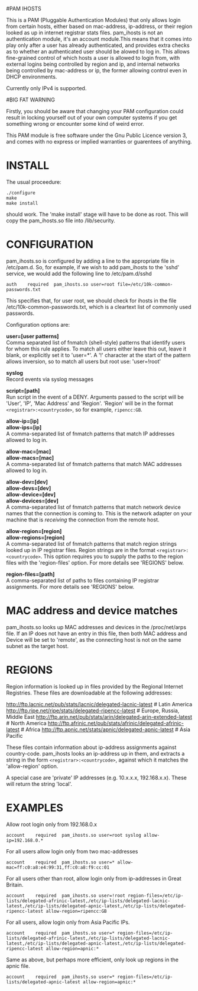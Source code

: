 #PAM IHOSTS

This is a PAM (Pluggable Authentication Modules) that only allows login from certain hosts, either based on mac-address, ip-address, or their region looked as up in internet registrar stats files. pam_ihosts is not an authentication module, it's an account module.This means that it comes into play only after a user has already authenticated, and provides extra checks as to whether an authenticated user should be alowed to log in. This allows fine-grained control of which hosts a user is allowed to login from, with external logins being controlled by region and ip, and internal networks being controlled by mac-address or ip, the former allowing control even in DHCP environments.

Currently only IPv4 is supported.


#BIG FAT WARNING

Firstly, you should be aware that changing your PAM configuration could result in locking yourself out of your own computer systems if you get something wrong or encounter some kind of weird error. 

This PAM module is free software under the Gnu Public Licence version 3,  and comes with no express or implied warranties or guarentees of anything. 



# INSTALL

The usual proceedure:

```
./configure
make
make install
```

should work. The 'make install' stage will have to be done as root. This will copy the pam_ihosts.so file into /lib/security.



# CONFIGURATION

pam_ihosts.so is configured by adding a line to the appropriate file in /etc/pam.d. So, for example, if we wish to add pam_ihosts to the 'sshd' service, we would add the following line to /etc/pam.d/sshd
```
auth    required  pam_ihosts.so user=root file=/etc/10k-common-passwords.txt
```
This specifies that, for user root, we should check for ihosts in the file /etc/10k-common-passwords.txt, which is a cleartext list of commonly used passwords.

Configuration options are:

**user=[user patterns]**  
Comma separated list of fnmatch (shell-style) patterns that identify users for whom this rule applies. To match all users either leave this out, leave it blank, or explicitly set it to 'user=\*'. A '!' character at the start of the pattern allows inversion, so to match all users but root use: 'user=!root'

**syslog**  
Record events via syslog messages

**script=[path]**  
Run script in the event of a DENY. Arguments passed to the script will be 'User', 'IP', 'Mac Address' and 'Region'. 'Region' will be in the format `<registrar>:<countrycode>`, so for example, `ripencc:GB`.

**allow-ip=[ip]**  
**allow-ips=[ip]**  
A comma-separated list of fnmatch patterns that match IP addresses allowed to log in.

**allow-mac=[mac]**  
**allow-macs=[mac]**  
A comma-separated list of fnmatch patterns that match MAC addresses allowed to log in.

**allow-dev=[dev]**  
**allow-devs=[dev]**  
**allow-device=[dev]**  
**allow-devices=[dev]**  
A comma-separated list of fnmatch patterns that match network device names that the connection is coming to. This is the network adapter on your machine that is *receiving* the connection from the remote host.

**allow-region=[region]**  
**allow-regions=[region]**  
A comma-separated list of fnmatch patterns that match region strings looked up in IP registrar files. Region strings are in the format `<registrar>:<countrycode>`. This option requires you to supply the paths to the region files with the 'region-files' option. For more details see 'REGIONS' below.

**region-files=[path]**  
A comma-separated list of paths to files containing IP registrar assignments. For more details see 'REGIONS' below.


# MAC address and device matches

pam_ihosts.so looks up MAC addresses and devices in the /proc/net/arps file. If an IP does not have an entry in this file, then both MAC address and Device will be set to 'remote', as the connecting host is not on the same subnet as the target host.


# REGIONS

Region information is looked up in files provided by the Regional Internet Registries. These files are downloadable at the following addresses:

http://ftp.lacnic.net/pub/stats/lacnic/delegated-lacnic-latest      # Latin America
http://ftp.ripe.net/ripe/stats/delegated-ripencc-latest             # Europe, Russia, Middle East
http://ftp.arin.net/pub/stats/arin/delegated-arin-extended-latest   # North America
http://ftp.afrinic.net/pub/stats/afrinic/delegated-afrinic-latest   # Africa
http://ftp.apnic.net/stats/apnic/delegated-apnic-latest             # Asia Pacific


These files contain information about ip-address assignments against country-code. pam_ihosts looks an ip-address up in them, and extracts a string in the form `<registrar>:<countrycode>`, against which it matches the 'allow-region' option. 

A special case are 'private' IP addresses (e.g. 10.x.x.x, 192.168.x.x). These will return the string 'local'.

# EXAMPLES

Allow root login only from 192.168.0.x
```
account    required  pam_ihosts.so user=root syslog allow-ip=192.168.0.*
```

For all users allow login only from two mac-addresses
```
account    required  pam_ihosts.so user=* allow-mac=ff:c0:a8:e4:99:31,ff:c0:a8:f9:cc:01 
```

For all users other than root, allow login only from ip-addresses in Great Britain.
```
account    required  pam_ihosts.so user=!root region-files=/etc/ip-lists/delegated-afrinic-latest,/etc/ip-lists/delegated-lacnic-latest,/etc/ip-lists/delegated-apnic-latest,/etc/ip-lists/delegated-ripencc-latest allow-region=ripencc:GB
```

For all users, allow login only from Asia Pacific IPs.
```
account    required  pam_ihosts.so user=* region-files=/etc/ip-lists/delegated-afrinic-latest,/etc/ip-lists/delegated-lacnic-latest,/etc/ip-lists/delegated-apnic-latest,/etc/ip-lists/delegated-ripencc-latest allow-region=apnic:*
```

Same as above, but perhaps more efficient, only look up regions in the apnic file.
```
account    required  pam_ihosts.so user=* region-files=/etc/ip-lists/delegated-apnic-latest allow-region=apnic:*
```


